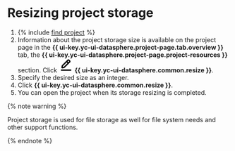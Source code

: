 # Resizing project storage

1. {% include [find project](../../../_includes/datasphere/ui-find-project.md) %}
1. Information about the project storage size is available on the project page in the **{{ ui-key.yc-ui-datasphere.project-page.tab.overview }}** tab, the **{{ ui-key.yc-ui-datasphere.project-page.project-resources }}** section. Click ![pencil](../../../_assets/pencil-line.svg) **{{ ui-key.yc-ui-datasphere.common.resize }}**.
1. Specify the desired size as an integer.
1. Click **{{ ui-key.yc-ui-datasphere.common.resize }}**.
1. You can open the project when its storage resizing is completed.

{% note warning %}

Project storage is used for file storage as well for file system needs and other support functions.

{% endnote %}